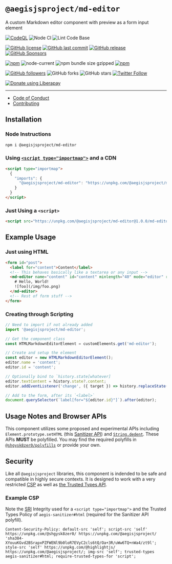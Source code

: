 # `@aegisjsproject/md-editor`

A custom Markdown editor component with preview as a form input element

[![CodeQL](https://github.com/AegisJSProject/md-editor/actions/workflows/codeql-analysis.yml/badge.svg)](https://github.com/AegisJSProject/md-editor/actions/workflows/codeql-analysis.yml)
![Node CI](https://github.com/AegisJSProject/md-editor/workflows/Node%20CI/badge.svg)
![Lint Code Base](https://github.com/AegisJSProject/md-editor/workflows/Lint%20Code%20Base/badge.svg)

[![GitHub license](https://img.shields.io/github/license/AegisJSProject/md-editor.svg)](https://github.com/AegisJSProject/md-editor/blob/master/LICENSE)
[![GitHub last commit](https://img.shields.io/github/last-commit/AegisJSProject/md-editor.svg)](https://github.com/AegisJSProject/md-editor/commits/master)
[![GitHub release](https://img.shields.io/github/release/AegisJSProject/md-editor?logo=github)](https://github.com/AegisJSProject/md-editor/releases)
[![GitHub Sponsors](https://img.shields.io/github/sponsors/shgysk8zer0?logo=github)](https://github.com/sponsors/shgysk8zer0)

[![npm](https://img.shields.io/npm/v/@aegisjsproject/md-editor)](https://www.npmjs.com/package/@aegisjsproject/md-editor)
![node-current](https://img.shields.io/node/v/@aegisjsproject/md-editor)
![npm bundle size gzipped](https://img.shields.io/bundlephobia/minzip/@aegisjsproject/md-editor)
[![npm](https://img.shields.io/npm/dw/@aegisjsproject/md-editor?logo=npm)](https://www.npmjs.com/package/@aegisjsproject/md-editor)

[![GitHub followers](https://img.shields.io/github/followers/AegisJSProject.svg?style=social)](https://github.com/AegisJSProject)
![GitHub forks](https://img.shields.io/github/forks/AegisJSProject/md-editor.svg?style=social)
![GitHub stars](https://img.shields.io/github/stars/AegisJSProject/md-editor.svg?style=social)
[![Twitter Follow](https://img.shields.io/twitter/follow/shgysk8zer0.svg?style=social)](https://twitter.com/shgysk8zer0)

[![Donate using Liberapay](https://img.shields.io/liberapay/receives/shgysk8zer0.svg?logo=liberapay)](https://liberapay.com/shgysk8zer0/donate "Donate using Liberapay")
- - -

- [Code of Conduct](./.github/CODE_OF_CONDUCT.md)
- [Contributing](./.github/CONTRIBUTING.md)
<!-- - [Security Policy](./.github/SECURITY.md) -->
## Installation

### Node Instructions
```bash
npm i @aegisjsproject/md-editor
```

### Using [`<script type="importmap">`](https://developer.mozilla.org/en-US/docs/Web/HTML/Reference/Elements/script/type/importmap) and a CDN

```html
<script type="importmap">
  {
    "imports": {
      "@aegisjsproject/md-editor": "https://unpkg.com/@aegisjsproject/md-editor@1.0.0/md-editor.min.js"
    }
  }
</script>
```

### Just Using a `<script>`

```html
<script src="https://unpkg.com/@aegisjsproject/md-editor@1.0.0/md-editor.min.js" crossorigin="anonymous" referrerpolicy="no-referrer" defer=""></script>
```

## Example Usage

### Just using HTML

```html
<form id="post">
  <label for="content">Content</label>
  <!-- This behaves basically like a textarea or any input -->
  <md-editor name="content" id="content" minlength="40" mode="editor" required="">
    # Hello, World!
    ![foo](/img/foo.png)
  </md-editor>
  <!-- Rest of form stuff -->
</form>
```

### Creating through Scripting

```js
// Need to import if not already added
import '@aegisjsproject/md-editor';

// Get the component class
const HTMLMarkdownEditorElement = customElements.get('md-editor');

// Create and setup the element
const editor = new HTMLMarkdownEditorElement();
editor.name = 'content';
editor.id = 'content';

// Optionally bind to `history.state[whatever]
editor.textContent = history.state?.content;
editor.addEventListener('change', ({ target }) => history.replaceState({ content: target.value }, '', location.href), { passive: true });

// Add to the form, after its `<label>`
document.querySelector(`label[for="${editor.id}"]`).after(editor);
```

## Usage Notes and Browser APIs

This component utilizes some proposed and experimental APIs including `Element.prototype.setHTML` (this [Sanitizer API](https://github.com/WICG/sanitizer-api))
and [`String.dedent`](https://github.com/tc39/proposal-string-dedent). These APIs **MUST** be polyfilled. You may find
the required polyfills in [`@shgysk8zer0/polyfills`](https://npmjs.com/package/@shgysk8zer0/polyfills) or provide your own.

## Security

Like all `@aegisjsproject` libraries, this component is indended to be safe and compatible in highly secure contexts. It
is designed to work with a very restricted [CSP](https://developer.mozilla.org/en-US/docs/Web/HTTP/Reference/Headers/Content-Security-Policy)
as well as [the Trusted Types API](https://developer.mozilla.org/en-US/docs/Web/API/Trusted_Types_API).

### Example CSP

Note the [SRI](https://developer.mozilla.org/en-US/docs/Web/Security/Practical_implementation_guides/SRI) Integrity used
for a `<script type="importmap">` and the Trusted Types Policy of `aegis-sanitizer#html` (required for the Sanitizer API polyfill).

```
Content-Security-Policy: default-src 'self'; script-src 'self' https://unpkg.com/@shgysk8zer0/ https://unpkg.com/@aegisjsproject/ 'sha384-XYouuKGvd2BSrapxPZFWENl9b0loR7EVyC2cls6tQ/Oa+3R/uWw6TQ+nWa4/zt9l'; style-src 'self' https://unpkg.com/@highlightjs/ https://unpkg.com/@aegisjsproject/; img-src 'self'; trusted-types aegis-sanitizer#html; require-trusted-types-for 'script';
```
